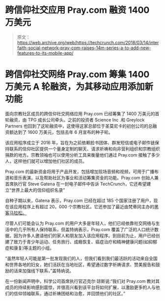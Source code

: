 # 跨信仰社交应用 Pray.com 融资 1400 万美元

> 原文：<https://web.archive.org/web/https://techcrunch.com/2018/03/14/interfaith-social-network-pray-com-raises-14m-series-a-to-add-new-features-to-its-mobile-app/>

# 跨信仰社交网络 Pray.com 筹集 1400 万美元 A 轮融资，为其移动应用添加新功能

面向宗教社区成员的跨信仰社交网络应用 Pray.com 已经筹集了 1400 万美元的首轮融资，由 TPG 成长公司牵头。之前的投资者 Science Inc .和 Greylock Partners 也回到了这轮融资中，这使得这家总部位于圣莫尼卡的初创公司的总融资额达到了 1600 万美元，包括去年 6 月宣布的种子轮。

该应用程序成立于 2016 年，旨在为之前依赖脸书团体、群发短信或电子邮件链保持联系的信仰社区提供一个量身定制的聊天、请求祈祷和向非营利组织和宗教组织捐款的地方。宗教领袖也可以使用分析工具来衡量他们通过 Pray.com 接触了多少人，这样他们就可以增加他们社区的成员。

Pray.com 的最新资金将用于产品开发，包括增加现场音频和视频，可用于广播布道和音乐表演，以及帮助社区为事业和活动筹集资金的功能。Pray.com 创始人兼首席执行官 Steve Gatena 在一封电子邮件中告诉 TechCrunch，它还希望建立“世界上最大的信仰组织名录”

自种子期以来，Gatena 表示，Pray.com 已经在超过 185 个国家注册了用户，现在该应用程序上有超过 20，000 个宗教社区。它还参加了最近由梵蒂冈主办的[黑客马拉松。](https://web.archive.org/web/20230127124451/https://vhacks.org/)

尽管人们可能会认为 Pray.com 的用户大多是年轻人，他们已经依靠社交网络与生活中的几乎所有人保持联系，但盖特纳表示，Pray.com 覆盖了广泛的人口统计数据，因为许多人邀请他们的家人和朋友加入该应用程序。到目前为止，用户已经创建了致力于青少年运动、任务旅行、成瘾恢复、癌症治疗和精神健康问题(如抑郁症和康复)等主题的小组。

“虽然年轻人可能是第一批发现我们的人，但我们看到我们最活跃的活动来自全国和世界各地的妇女，她们活跃在当地社区，希望通过数字祈祷请求、赞美报告和鼓励的话来加强线下联系，”盖特纳说。

在一份新闻声明中，科学公司首席执行官迈克尔·琼斯说:“我们对 Pray.com 教对其成员的持续影响感到震惊，并很高兴看到该平台将如何扩展，以激励更多的人与他们的信仰领袖联系，通过祈祷团结和治愈，并回馈他们的社区。”